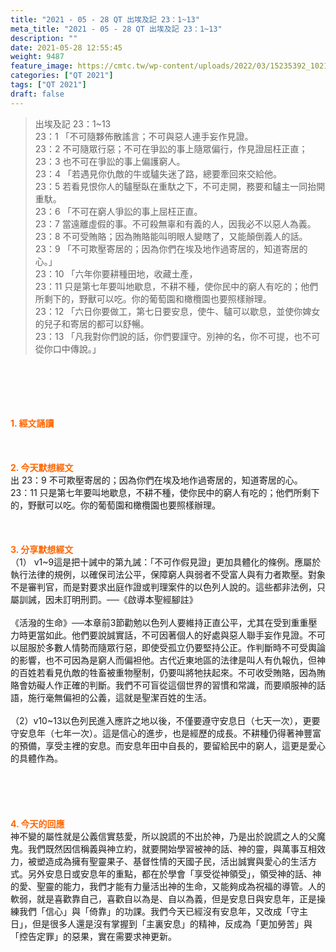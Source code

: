 ```yaml
---
title: "2021 - 05 - 28 QT 出埃及記 23：1~13"
meta_title: "2021 - 05 - 28 QT 出埃及記 23：1~13"
description: ""
date: 2021-05-28 12:55:45
weight: 9487
feature_image: https://cmtc.tw/wp-content/uploads/2022/03/15235392_10211799862337740_180693556567566654_o-1.webp
categories: ["QT 2021"]
tags: ["QT 2021"]
draft: false
---
```


<blockquote>出埃及記 23：1~13<br />
23：1 「不可隨夥佈散謠言；不可與惡人連手妄作見證。<br />
23：2 不可隨眾行惡；不可在爭訟的事上隨眾偏行，作見證屈枉正直；<br />
23：3 也不可在爭訟的事上偏護窮人。<br />
23：4 「若遇見你仇敵的牛或驢失迷了路，總要牽回來交給他。<br />
23：5 若看見恨你人的驢壓臥在重馱之下，不可走開，務要和驢主一同抬開重馱。<br />
23：6 「不可在窮人爭訟的事上屈枉正直。<br />
23：7 當遠離虛假的事。不可殺無辜和有義的人，因我必不以惡人為義。<br />
23：8 不可受賄賂；因為賄賂能叫明眼人變瞎了，又能顛倒義人的話。<br />
23：9 「不可欺壓寄居的；因為你們在埃及地作過寄居的，知道寄居的心。」<br />
23：10 「六年你要耕種田地，收藏土產，<br />
23：11 只是第七年要叫地歇息，不耕不種，使你民中的窮人有吃的；他們所剩下的，野獸可以吃。你的葡萄園和橄欖園也要照樣辦理。<br />
23：12 「六日你要做工，第七日要安息，使牛、驢可以歇息，並使你婢女的兒子和寄居的都可以舒暢。<br />
23：13 「凡我對你們說的話，你們要謹守。別神的名，你不可提，也不可從你口中傳說。」</blockquote><br />
&nbsp;<br />
<br />
&nbsp;<br />
<br />
<span style="color: #ff6600;"><strong>1. </strong><strong>經文誦讀</strong></span><br />
<br />
<span style="color: #ff6600;"><strong> </strong></span><br />
<br />
<span style="color: #ff6600;"><strong>2. 今天默想</strong><strong>經文<br />
</strong></span>出 23：9 不可欺壓寄居的；因為你們在埃及地作過寄居的，知道寄居的心。<br />
23：11 只是第七年要叫地歇息，不耕不種，使你民中的窮人有吃的；他們所剩下的，野獸可以吃。你的葡萄園和橄欖園也要照樣辦理。<br />
<br />
&nbsp;<br />
<br />
<span style="color: #ff6600;"><strong>3. 分享默想經文<br />
</strong></span>（1） v1~9這是把十誡中的第九誡：「不可作假見證」更加具體化的條例。應屬於執行法律的規例，以確保司法公平，保障窮人與弱者不受富人與有力者欺壓。對象不是審判官，而是對要求出庭作證或判理案件的以色列人說的。這些都非法例，只屬訓誡，因未訂明刑罰。──《啟導本聖經腳註》<br />
<br />
《活潑的生命》──本章前3節勸勉以色列人要維持正直公平，尤其在受到重重壓力時更當如此。他們要說誠實話，不可因著個人的好處與惡人聯手妄作見證。不可以屈服於多數人情勢而隨眾行惡，即使受孤立仍要堅持公正。作判斷時不可受輿論的影響，也不可因為是窮人而偏袒他。古代近東地區的法律是叫人有仇報仇，但神的百姓若看見仇敵的牲畜被重物壓制，仍要叫將牠扶起來。不可收受賄賂，因為賄賂會妨礙人作正確的判斷。我們不可盲從這個世界的習慣和常識，而要順服神的話語，施行毫無偏袒的公義，這就是聖潔百姓的生活。<br />
<br />
（2）v10~13以色列民進入應許之地以後，不僅要遵守安息日（七天一次），更要守安息年（七年一次）。這是信心的進步，也是經歷的成長。不耕種仍得著神豐富的預備，享受主裡的安息。而安息年田中自長的，要留給民中的窮人，這更是愛心的具體作為。<br />
<br />
<br />
<br />
&nbsp;<br />
<br />
<span style="color: #ff6600;"><strong>4. 今天的回應<br />
</strong></span>神不變的屬性就是公義信實慈愛，所以說謊的不出於神，乃是出於說謊之人的父魔鬼。我們既然因信稱義與神立約，就要開始學習被神的話、神的靈，與萬事互相效力，被塑造成為擁有聖靈果子、基督性情的天國子民，活出誠實與愛心的生活方式。另外安息日或安息年的重點，都在於學會「享受從神領受」，領受神的話、神的愛、聖靈的能力，我們才能有力量活出神的生命，又能夠成為祝福的導管。人的軟弱，就是喜歡靠自己，喜歡自以為是、自以為義，但是安息日與安息年，正是操練我們「信心」與「倚靠」的功課。我們今天已經沒有安息年，又改成「守主日」，但是很多人還是沒有掌握到「主裏安息」的精神，反成為「更加勞苦」與「控告定罪」的惡果，實在需要求神更新。<br />
<br />
&nbsp;
        